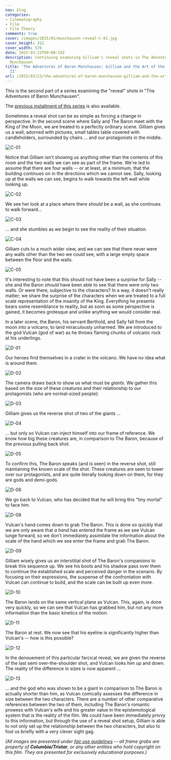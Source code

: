 ```yaml
---
nav: blog
categories:
- Cinematography
- Film
- Film Theory
comments: true
cover: /images/2015/03/munchausen-reveal-C-01.jpg
cover_height: 312
cover_width: 576
date: 2015-03-23T09:00:19Z
description: Continuing examining Gilliam's reveal shots in The Adventures of Baron
  Munchausen
title: 'The Adventures of Baron Munchausen: Gilliam and the Art of the Reveal Part
  II'
url: /2015/03/23/the-adventures-of-baron-munchausen-gilliam-and-the-art-of-the-reveal-part-ii/
---
```


This is the second part of a series examining the "reveal" shots in "The Adventures of Baron Munchausen".

The [previous installment of this series](/2015/03/22/the-adventures-of-baron-munchausen-gilliam-and-the-art-of-the-reveal/) is also available.

<!--more-->

Sometimes a reveal shot can be as simple as forcing a change in perspective. In the second scene where Sally and The Baron meet with the King of the Moon, we are treated to a perfectly ordinary scene. Gilliam gives us a wall, adorned with pictures, small tables table covered with candleholders, surrounded by chairs ... and our protagonists in the middle.

![C-01](/images/2015/03/munchausen-reveal-C-01.jpg)  

Notice that Gilliam isn't showing us anything other than the contents of this room and the two walls we can see as part of the frame. We're led to assume that there are four walls -- or at least, at a minimum, that the building continues on in the directions which we cannot see. Sally, looking up at the walls we can see, begins to walk towards the left wall while looking up.

![C-02](/images/2015/03/munchausen-reveal-C-02.jpg)  

We see her look at a place where there *should* be a wall, as she continues to walk forward...

![C-03](/images/2015/03/munchausen-reveal-C-03.jpg)  

... and she stumbles as we begin to see the reality of their situation.

![C-04](/images/2015/03/munchausen-reveal-C-04.jpg)  

Gilliam cuts to a much wider view, and we can see that there never were any walls other than the two we could see, with a large empty space between the floor and the walls.

![C-05](/images/2015/03/munchausen-reveal-C-05.jpg)  

It's interesting to note that this should not have been a surprise for Sally -- she and the Baron *should* have been able to see that there were only two walls. Or were there, subjective to the characters? In a way, it doesn't really matter; we share the surprise of the characters when we are treated to a full scale representation of the insanity of the King. Everything he presents bears some resemblance to reality, but as soon as some perspective is gained, it becomes grotesque and unlike anything we would consider real. 

In a later scene, the Baron, his servant Berthold, and Sally fall from the moon into a volcano, to land miraculously unharmed. We are introduced to the god Vulcan (god of war) as he throws flaming chunks of volcanic rock at his underlings.

![D-01](/images/2015/03/munchausen-reveal-D-01.jpg)  

Our heroes find themselves in a crater in the volcano. We have no idea what is around them.

![D-02](/images/2015/03/munchausen-reveal-D-02.jpg)  

The camera draws back to show us what must be *giants*. We gather this based on the size of these creatures and their relationship to our protagonists (who are normal-sized people):

![D-03](/images/2015/03/munchausen-reveal-D-03.jpg)  

Gilliam gives us the reverse shot of two of the giants ...

![D-04](/images/2015/03/munchausen-reveal-D-04.jpg)  

... but only so Vulcan can inject himself into our frame of reference. We know how big these creatures are, in comparison to The Baron, because of the previous pulling back shot.

![D-05](/images/2015/03/munchausen-reveal-D-05.jpg)  

To confirm this, The Baron speaks (and is seen) in the reverse shot, still maintaining the known scale of the shot. These creatures are seen to tower over our protagonists, and are quite literally looking down on them, for they are gods and demi-gods.

![D-06](/images/2015/03/munchausen-reveal-D-06.jpg)  

We go back to Vulcan, who has decided that he will bring this "tiny mortal" to face him.

![D-08](/images/2015/03/munchausen-reveal-D-08.jpg)  

Vulcan's hand comes down to grab The Baron. This is done so quickly that we are only aware that *a hand* has entered the frame as we see Vulcan lunge forward, so we don't immediately assimilate the information about the scale of the hand which we see enter the frame and grab The Baron.

![D-09](/images/2015/03/munchausen-reveal-D-09.jpg)  

Gilliam wisely gives us an interstitial shot of The Baron's companions to break this sequence up. We see his boots and his shadow pass over them to continue the established scale and perceived danger in the scenario. By focusing on their expressions, the suspense of the confrontation with Vulcan can continue to build, and the scale can be built up even more.

![D-10](/images/2015/03/munchausen-reveal-D-10.jpg)  

The Baron lands on the same vertical plane as Vulcan. This, again, is done very quickly, so we can see that Vulcan has grabbed him, but not any more information than the basic kinetics of the motion.

![D-11](/images/2015/03/munchausen-reveal-D-11.jpg)  

The Baron at rest. We now see that his eyeline is significantly higher than Vulcan's -- how is this possible?

![D-12](/images/2015/03/munchausen-reveal-D-12.jpg)  

In the denouement of this particular farcical reveal, we are given the reverse of the last semi over-the-shoulder shot, and Vulcan looks him up and down. The reality of the difference in sizes is now apparent ...  

![D-13](/images/2015/03/munchausen-reveal-D-13.jpg)  

... and the god who was shown to be a giant in comparison to The Baron is actually shorter than him, as Vulcan comically assesses the difference in size between the two characters. There are a number of other comparative references between the two of them, including The Baron's romantic prowess with Vulcan's wife and his greater value in the epistemological system that is the reality of the film. We could have been immediately privvy to this information, but through the use of a reveal shot setup, Gilliam is able to not only set up the relationship between the two characters, but also to fool us briefly with a very clever sight gag.

_(All images are presented under [fair use guidelines](http://libguides.mit.edu/usingimages) -- all frame grabs are property of **Columbia/Tristar**, or any other entities who hold copyright on this film. They are presented for exclusively educational purposes.)_

